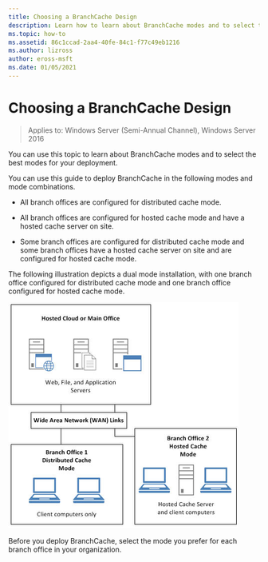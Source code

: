 ```yaml
---
title: Choosing a BranchCache Design
description: Learn how to learn about BranchCache modes and to select the best modes for your deployment.
ms.topic: how-to
ms.assetid: 86c1ccad-2aa4-40fe-84c1-f77c49eb1216
ms.author: lizross
author: eross-msft
ms.date: 01/05/2021
---
```

# Choosing a BranchCache Design

>Applies to: Windows Server (Semi-Annual Channel), Windows Server 2016

You can use this topic to learn about BranchCache modes and to select the best modes for your deployment.

You can use this guide to deploy BranchCache in the following modes and mode combinations.

-   All branch offices are configured for distributed cache mode.

-   All branch offices are configured for hosted cache mode and have a hosted cache server on site.

-   Some branch offices are configured for distributed cache mode and some branch offices have a hosted cache server on site and are configured for hosted cache mode.

The following illustration depicts a dual mode installation, with one branch office configured for distributed cache mode and one branch office configured for hosted cache mode.

![Choosing a BranchCache design](../../media/Choosing-a-BranchCache-Design/bc_new_modes.jpg)

Before you deploy BranchCache, select the mode you prefer for each branch office in your organization.



